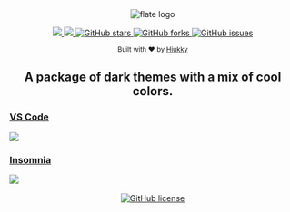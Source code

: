 <div align="center">
  <img alt="flate logo" src="https://github.com/hiukky/flate/raw/develop/assets/brand.png"/>
</div>

<p align="center">
  <a href="https://codecov.io/gh/hiukky/flate">
    <img src="https://codecov.io/gh/hiukky/flate/branch/develop/graph/badge.svg" />
  </a>
  <a href="https://travis-ci.org/github/hiukky/flate">
    <img src="https://travis-ci.org/hiukky/flate.svg?branch=develop" />
  </a>
  <a href="https://github.com/hiukky/flate/stargazers">
    <img alt="GitHub stars" src="https://img.shields.io/github/stars/hiukky/flate?color=%23a29bfe&style=flat-square" />
  </a>
  <a href="https://github.com/hiukky/flate/network">
    <img alt="GitHub forks" src="https://img.shields.io/github/forks/hiukky/flate?color=%23ff595e&style=flat-square" />
  </a>
  <a href="https://github.com/hiukky/flate/issues">
    <img alt="GitHub issues" src="https://img.shields.io/github/issues/hiukky/flate?color=%23eab464&style=flat-square" />
  </a>
</p>

<p align="center">
  <sub>Built with ❤︎ by <a href="https://hiukky.com">Hiukky</a>
  <br/>
</p>

<h2 align="center"> A package of dark themes with a mix of cool colors. </h2>

### [VS Code](https://github.com/hiukky/flate/blob/develop/packages/vscode/README.md)

<img src="https://github.com/hiukky/flate/blob/develop/packages/vscode/assets/vscode.png?raw=true" />

### [Insomnia](https://github.com/hiukky/flate/blob/develop/packages/insomnia/README.md)

<img src="https://github.com/hiukky/flate/blob/develop/packages/insomnia/assets/insomnia.png?raw=true" />

<div align="center">
  <br>
  <a href="httdivs://github.com/hiukky/flate/blob/develop/LICENSE">
    <img alt="GitHub license" src="https://img.shields.io/github/license/hiukky/flate?color=%236BF178&style=flat-square" />
  </a>
</div>
